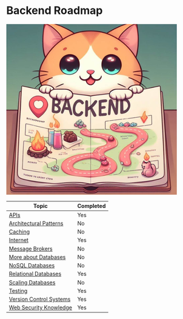 # Backend Roadmap

<img src="img/logo.png" width="450" height="450">

| Topic                                    | Completed |
| ---------------------------------------- | --------- |
| [APIs](BackendRoadmap/APIs/readme)                                 | Yes        |
| [Architectural Patterns]()               | No        |
| [Caching]()                              | No        |
| [Internet](BackendRoadmap/Internet/readme)                             | Yes        |
| [Message Brokers]()                      | No        |
| [More about Databases]()                 | No        |
| [NoSQL Databases]()                      | No        |
| [Relational Databases](/BackendRoadmap/RelationalDatabases/readme.md)                 | Yes        |
| [Scaling Databases]()                    | No        |
| [Testing](/BackendRoadmap/Testing/readme.md)                              | Yes        |
| [Version Control Systems](/BackendRoadmap/VersionControlSystems/readme)              | Yes        |
| [Web Security Knowledge](BackendRoadmap/WebSecurity/readme)               | Yes        |
